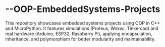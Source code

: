 # --OOP-EmbeddedSystems-Projects
This repository showcases embedded systems projects using OOP in C++ and MicroPython. It features simulations (Proteus, Wokwi, Tinkercad) and real hardware (Arduino, ESP32, Raspberry Pi), applying encapsulation, inheritance, and polymorphism for better modularity and maintainability.
